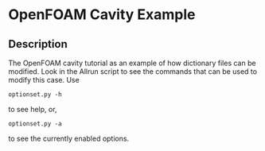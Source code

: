 # OpenFOAM Cavity Example

## Description
The OpenFOAM cavity tutorial as an example of how dictionary files can be
modified. Look in the Allrun script to see the commands that can be used to
modify this case. Use

    optionset.py -h

to see help, or,

    optionset.py -a

to see the currently enabled options.
